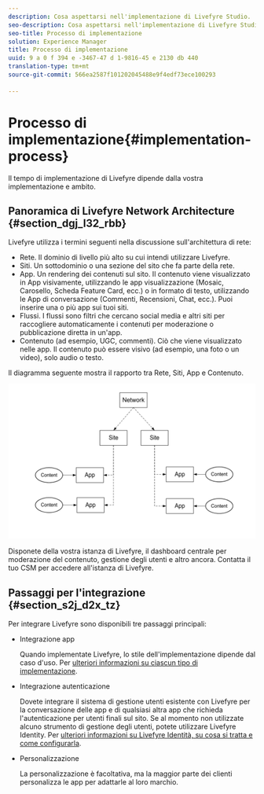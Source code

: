 ```yaml
---
description: Cosa aspettarsi nell'implementazione di Livefyre Studio.
seo-description: Cosa aspettarsi nell'implementazione di Livefyre Studio.
seo-title: Processo di implementazione
solution: Experience Manager
title: Processo di implementazione
uuid: 9 a 0 f 394 e -3467-47 d 1-9816-45 e 2130 db 440
translation-type: tm+mt
source-git-commit: 566ea2587f101202045488e9f4edf73ece100293

---
```



# Processo di implementazione{#implementation-process}

Il tempo di implementazione di Livefyre dipende dalla vostra implementazione e ambito.

## Panoramica di Livefyre Network Architecture {#section_dgj_l32_rbb}

Livefyre utilizza i termini seguenti nella discussione sull'architettura di rete:

* Rete. Il dominio di livello più alto su cui intendi utilizzare Livefyre.
* Siti. Un sottodominio o una sezione del sito che fa parte della rete.
* App. Un rendering dei contenuti sul sito. Il contenuto viene visualizzato in App visivamente, utilizzando le app visualizzazione (Mosaic, Carosello, Scheda Feature Card, ecc.) o in formato di testo, utilizzando le App di conversazione (Commenti, Recensioni, Chat, ecc.). Puoi inserire una o più app sui tuoi siti.
* Flussi. I flussi sono filtri che cercano social media e altri siti per raccogliere automaticamente i contenuti per moderazione o pubblicazione diretta in un'app.
* Contenuto (ad esempio, UGC, commenti). Ciò che viene visualizzato nelle app. Il contenuto può essere visivo (ad esempio, una foto o un video), solo audio o testo.

Il diagramma seguente mostra il rapporto tra Rete, Siti, App e Contenuto.

![](assets/network_site_architecture.png)

Disponete della vostra istanza di Livefyre, il dashboard centrale per moderazione del contenuto, gestione degli utenti e altro ancora. Contatta il tuo CSM per accedere all'istanza di Livefyre.

## Passaggi per l'integrazione {#section_s2j_d2x_tz}

Per integrare Livefyre sono disponibili tre passaggi principali:

* Integrazione app

   Quando implementate Livefyre, lo stile dell'implementazione dipende dal caso d'uso. Per [ulteriori informazioni su ciascun tipo di implementazione](/help/implementation/c-getting-started/c-implementation-process/c-app-integration-types.md#c_app_integration_types).

* Integrazione autenticazione

   Dovete integrare il sistema di gestione utenti esistente con Livefyre per la conversazione delle app e di qualsiasi altra app che richieda l'autenticazione per utenti finali sul sito. Se al momento non utilizzate alcuno strumento di gestione degli utenti, potete utilizzare Livefyre Identity. Per [ulteriori informazioni su Livefyre Identità, su cosa si tratta e come configurarla](/help/implementation/c-livefyre-identity-comp/c-livefyre-identity-comp.md#c_livefyre_identity).

* Personalizzazione

   La personalizzazione è facoltativa, ma la maggior parte dei clienti personalizza le app per adattarle al loro marchio.

